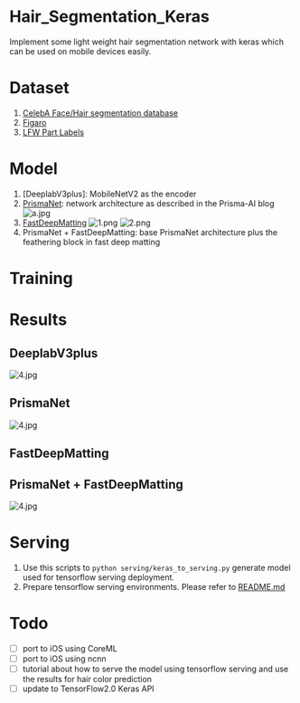 # Hair_Segmentation_Keras
Implement some light weight hair segmentation network with keras which can be used on mobile devices easily.

# Dataset
1. [CelebA Face/Hair segmentation database](http://www.cs.ubbcluj.ro/~dadi/face-hair-segm-database.html)
2. [Figaro](http://www.eecs.qmul.ac.uk/~urm30/Figaro.html)
3. [LFW Part Labels](http://vis-www.cs.umass.edu/lfw/part_labels/)

# Model
1. [DeeplabV3plus]: MobileNetV2 as the encoder
2. [PrismaNet](https://blog.prismalabs.ai/real-time-portrait-segmentation-on-smartphones-39c84f1b9e66): network architecture as described in the Prisma-AI blog
![a.jpg](https://cdn-images-1.medium.com/max/2400/1*y0S1deISIdDnbDhpqD4h4g.png)
3. [FastDeepMatting](https://arxiv.org/abs/1707.08289) 
![1.png](https://github.com/ItchyHiker/Hair_Segmentation_Keras/blob/master/assets/1.png)
![2.png](https://github.com/ItchyHiker/Hair_Segmentation_Keras/blob/master/assets/2.png)
4. PrismaNet + FastDeepMatting: base PrismaNet architecture plus the feathering block in fast deep matting

# Training

# Results
## DeeplabV3plus
![4.jpg](https://github.com/ItchyHiker/Hair_Segmentation_Keras/blob/master/imgs/results/DeeplabV3plus/4.jpg)
## PrismaNet
![4.jpg](https://github.com/ItchyHiker/Hair_Segmentation_Keras/blob/master/imgs/results/PrismaNet/4.jpg)
## FastDeepMatting
## PrismaNet + FastDeepMatting
![4.jpg](https://github.com/ItchyHiker/Hair_Segmentation_Keras/blob/master/imgs/results/PrismaMattingNet/4.jpg)

# Serving
1. Use this scripts to ```python serving/keras_to_serving.py``` generate model used for tensorflow serving deployment.
2. Prepare tensorflow serving environments. Please refer to [README.md](https://github.com/ItchyHiker/Hair_Segmentation_Keras/blob/master/serving/README.md)

# Todo

- [ ] port to iOS using CoreML
- [ ] port to iOS using ncnn
- [ ] tutorial about how to serve the model using tensorflow serving and use the results for hair color prediction
- [ ] update to TensorFlow2.0 Keras API
